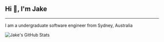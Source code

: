 ## Hi 👋, I'm Jake

---

I am a undergraduate software engineer from Sydney, Australia

![Jake's GitHub Stats](https://github-readme-stats.vercel.app/api?username=JakeRoelevena&show_icons=true&theme=radical)



<!--
**JakeRoeleven/JakeRoeleven** is a ✨ _special_ ✨ repository because its `README.md` (this file) appears on your GitHub profile.

Here are some ideas to get you started:

- 🔭 I’m currently working on ...
- 🌱 I’m currently learning ...
- 👯 I’m looking to collaborate on ...
- 🤔 I’m looking for help with ...
- 💬 Ask me about ...
- 📫 How to reach me: ...
- 😄 Pronouns: ...
- ⚡ Fun fact: ...
-->
